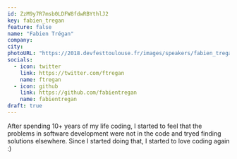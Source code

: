 ```yaml
---
id: ZzM9y7R7msb0LDFW8fdwRBYthlJ2
key: fabien_tregan
feature: false
name: "Fabien Trégan"
company: 
city: 
photoURL: "https://2018.devfesttoulouse.fr/images/speakers/fabien_tregan.jpg"
socials:
  - icon: twitter
    link: https://twitter.com/ftregan
    name: ftregan
  - icon: github
    link: https://github.com/fabientregan
    name: fabientregan
draft: true
---
```

After spending 10+ years of my life coding, I started to feel that the problems in software development were not in the code and tryed finding solutions elsewhere. Since I started doing that, I started to love coding again :)
